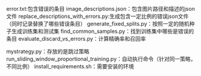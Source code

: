 error.txt:包含错误的条目
image_descriptions.json：包含图片路径和描述的json文件
replace_descriptions_with_errors.py:生成包含一定比例的错误json文件（同时记录替换了哪些错误条目）
generate_fixed_splits.py：按照一定的随机种子生成训练集和测试集
find_common_samples.py：找到训练集中哪些是错误的条目
evaluate_discard_vs_errors.py：计算精确率和召回率

mystrategy.py：存放的是跳过策略
run_sliding_window_proportional_training.py：自动执行命令（针对同一策略，不同比例）
install_requirements.sh：需要安装的环境
